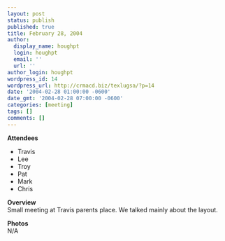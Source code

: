 ```yaml
---
layout: post
status: publish
published: true
title: February 28, 2004
author:
  display_name: houghpt
  login: houghpt
  email: ''
  url: ''
author_login: houghpt
wordpress_id: 14
wordpress_url: http://crmacd.biz/texlugsa/?p=14
date: '2004-02-28 01:00:00 -0600'
date_gmt: '2004-02-28 07:00:00 -0600'
categories: [meeting]
tags: []
comments: []
---
```

<p><b>Attendees</b></p>
<ul>
<li>Travis</li>
<li>Lee</li>
<li>Troy</li>
<li>Pat</li>
<li>Mark</li>
<li>Chris</li>
</ul>
<p><b>Overview</b><br />
Small meeting at Travis parents place. We talked mainly about the layout.</p>
<p><b>Photos</b><br />
N/A</p>
